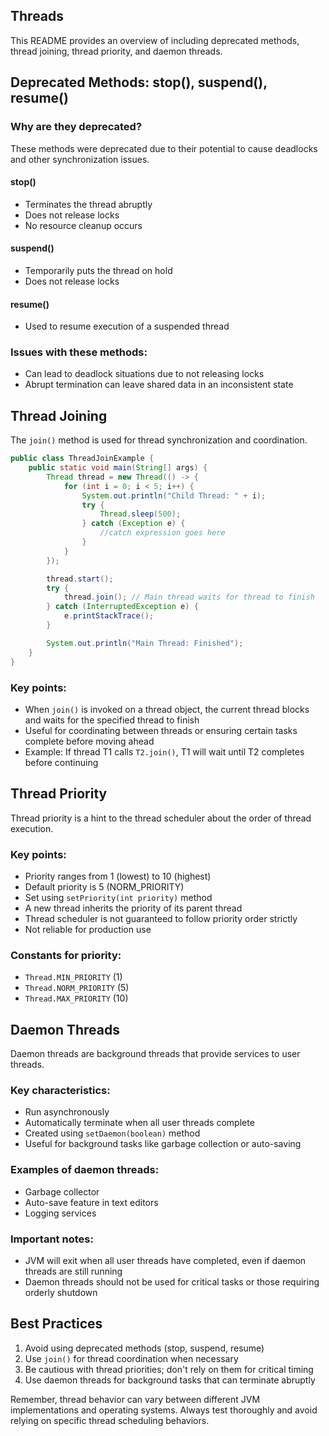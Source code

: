 
## Threads

This README provides an overview of including deprecated methods, thread joining, thread priority, and daemon threads.

## Deprecated Methods: stop(), suspend(), resume()

### Why are they deprecated?

These methods were deprecated due to their potential to cause deadlocks and other synchronization issues.

#### stop()
- Terminates the thread abruptly
- Does not release locks
- No resource cleanup occurs

#### suspend()
- Temporarily puts the thread on hold
- Does not release locks

#### resume()
- Used to resume execution of a suspended thread

### Issues with these methods:
- Can lead to deadlock situations due to not releasing locks
- Abrupt termination can leave shared data in an inconsistent state

## Thread Joining

The `join()` method is used for thread synchronization and coordination.
```java
public class ThreadJoinExample {
    public static void main(String[] args) {
        Thread thread = new Thread(() -> {
            for (int i = 0; i < 5; i++) {
                System.out.println("Child Thread: " + i);
                try {
                    Thread.sleep(500);
                } catch (Exception e) {
                    //catch expression goes here
                }
            }
        });

        thread.start();
        try {
            thread.join(); // Main thread waits for thread to finish
        } catch (InterruptedException e) {
            e.printStackTrace();
        }

        System.out.println("Main Thread: Finished");
    }
}
```
### Key points:
- When `join()` is invoked on a thread object, the current thread blocks and waits for the specified thread to finish
- Useful for coordinating between threads or ensuring certain tasks complete before moving ahead
- Example: If thread T1 calls `T2.join()`, T1 will wait until T2 completes before continuing

## Thread Priority

Thread priority is a hint to the thread scheduler about the order of thread execution.

### Key points:
- Priority ranges from 1 (lowest) to 10 (highest)
- Default priority is 5 (NORM_PRIORITY)
- Set using `setPriority(int priority)` method
- A new thread inherits the priority of its parent thread
- Thread scheduler is not guaranteed to follow priority order strictly
- Not reliable for production use

### Constants for priority:
- `Thread.MIN_PRIORITY` (1)
- `Thread.NORM_PRIORITY` (5)
- `Thread.MAX_PRIORITY` (10)

## Daemon Threads

Daemon threads are background threads that provide services to user threads.

### Key characteristics:
- Run asynchronously
- Automatically terminate when all user threads complete
- Created using `setDaemon(boolean)` method
- Useful for background tasks like garbage collection or auto-saving

### Examples of daemon threads:
- Garbage collector
- Auto-save feature in text editors
- Logging services

### Important notes:
- JVM will exit when all user threads have completed, even if daemon threads are still running
- Daemon threads should not be used for critical tasks or those requiring orderly shutdown

## Best Practices

1. Avoid using deprecated methods (stop, suspend, resume)
2. Use `join()` for thread coordination when necessary
3. Be cautious with thread priorities; don't rely on them for critical timing
4. Use daemon threads for background tasks that can terminate abruptly

Remember, thread behavior can vary between different JVM implementations and operating systems. Always test thoroughly and avoid relying on specific thread scheduling behaviors.
